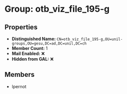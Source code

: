 # Group: otb_viz_file_195-g

## Properties

- **Distinguished Name:** `CN=otb_viz_file_195-g,OU=unil-groups,OU=gesu,DC=ad,DC=unil,DC=ch`
- **Member Count:** 1
- **Mail Enabled:** ❌
- **Hidden from GAL:** ❌

## Members

- lpernot
